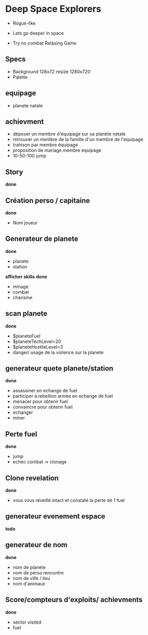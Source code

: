 # Deep Space Explorers
- Rogue-like
- Lets go deeper in space

- Try no combat
Relaxing Game

## Specs
- Background 128x72 resize 1280x720
- Palette  

## equipage 
- planete natale

## achievment
- déposer un membre d'équipage sur sa planète natale
- retrouver un membre de la famille d'un membre de l'equipage
- trahison par membre équipage
- proposition de mariage membre equipage
- 10-50-100 jump

## Story
**done**

## Création perso / capitaine
**done**
- Nom joueur

## Generateur de planete
**done**
- planete
- station

**afficher skills**
**done**
- minage
- combat
- charisme

## scan planete
**done**
- $planeteFuel
- $planeteTechLevel=20
- $planeteHostileLevel=3
- danger/ usage de la violence sur la planete

## generateur quete planete/station
**done**
- assassiner en echange de fuel
- participer à rebellion armée en echange de fuel
- menacer pour obtenir fuel
- convaincre pour obtenir fuel
- echanger
- miner

## Perte fuel
**done**
- jump
- echec combat -> clonage

## Clone revelation
**done**
- vous vous réveillé intact et constaté la perte de 1 fuel

## generateur evenement espace
**todo**

## generateur de nom
**done**
- nom de planete
- nom de perso rencontre
- nom de ville / lieu
- nom d'animaux


## Score/compteurs d'exploits/ achievments
**done**
- sector visited
- fuel